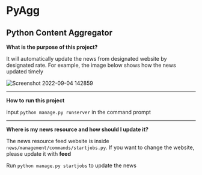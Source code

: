 # PyAgg
**Python Content Aggregator**
---
**What is the purpose of this project?**

It will automatically update the news from designated website by designated rate. For example, the image below shows how the news updated timely

![Screenshot 2022-09-04 142859](https://user-images.githubusercontent.com/105527191/188334305-73c9c1e9-f3d0-4a65-988c-fcb0a8849bee.jpg)

---
**How to run this project**

input ```python manage.py runserver``` in the command prompt

---
**Where is my news resource and how should I update it?**

The news resource feed website is inside ```news/management/commands/startjobs.py```. If you want to change the website, please update it with **feed**

Run ```python manage.py startjobs``` to update the news
